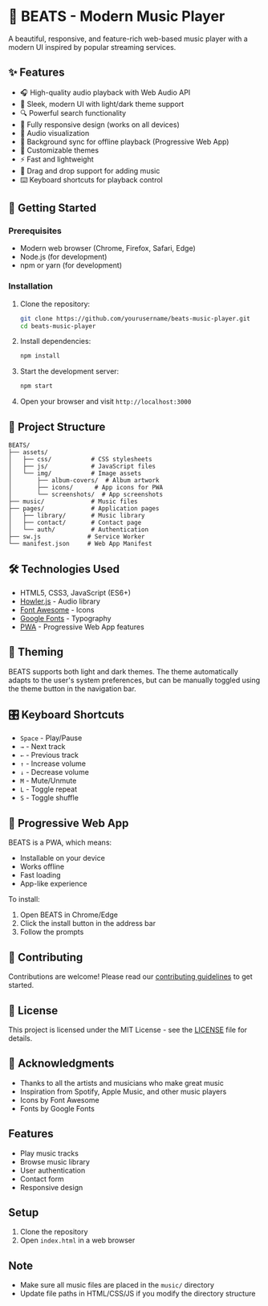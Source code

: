 # 🎵 BEATS - Modern Music Player

A beautiful, responsive, and feature-rich web-based music player with a modern UI inspired by popular streaming services.

## ✨ Features

- 🎧 High-quality audio playback with Web Audio API
- 🎨 Sleek, modern UI with light/dark theme support
- 🔍 Powerful search functionality
- 📱 Fully responsive design (works on all devices)
- 🎨 Audio visualization
- 🔄 Background sync for offline playback (Progressive Web App)
- 🎨 Customizable themes
- ⚡ Fast and lightweight
- 🎵 Drag and drop support for adding music
- ⌨️ Keyboard shortcuts for playback control

## 🚀 Getting Started

### Prerequisites
- Modern web browser (Chrome, Firefox, Safari, Edge)
- Node.js (for development)
- npm or yarn (for development)

### Installation

1. Clone the repository:
   ```bash
   git clone https://github.com/yourusername/beats-music-player.git
   cd beats-music-player
   ```

2. Install dependencies:
   ```bash
   npm install
   ```

3. Start the development server:
   ```bash
   npm start
   ```

4. Open your browser and visit `http://localhost:3000`

## 📁 Project Structure

```
BEATS/
├── assets/
│   ├── css/           # CSS stylesheets
│   ├── js/            # JavaScript files
│   └── img/           # Image assets
│       ├── album-covers/  # Album artwork
│       ├── icons/      # App icons for PWA
│       └── screenshots/  # App screenshots
├── music/             # Music files
├── pages/             # Application pages
│   ├── library/       # Music library
│   ├── contact/       # Contact page
│   └── auth/          # Authentication
├── sw.js             # Service Worker
└── manifest.json     # Web App Manifest
```

## 🛠 Technologies Used

- HTML5, CSS3, JavaScript (ES6+)
- [Howler.js](https://howlerjs.com/) - Audio library
- [Font Awesome](https://fontawesome.com/) - Icons
- [Google Fonts](https://fonts.google.com/) - Typography
- [PWA](https://developers.google.com/web/progressive-web-apps) - Progressive Web App features

## 🌈 Theming

BEATS supports both light and dark themes. The theme automatically adapts to the user's system preferences, but can be manually toggled using the theme button in the navigation bar.

## 🎛 Keyboard Shortcuts

- `Space` - Play/Pause
- `→` - Next track
- `←` - Previous track
- `↑` - Increase volume
- `↓` - Decrease volume
- `M` - Mute/Unmute
- `L` - Toggle repeat
- `S` - Toggle shuffle

## 📱 Progressive Web App

BEATS is a PWA, which means:
- Installable on your device
- Works offline
- Fast loading
- App-like experience

To install:
1. Open BEATS in Chrome/Edge
2. Click the install button in the address bar
3. Follow the prompts

## 🤝 Contributing

Contributions are welcome! Please read our [contributing guidelines](CONTRIBUTING.md) to get started.

## 📄 License

This project is licensed under the MIT License - see the [LICENSE](LICENSE) file for details.

## 🙏 Acknowledgments

- Thanks to all the artists and musicians who make great music
- Inspiration from Spotify, Apple Music, and other music players
- Icons by Font Awesome
- Fonts by Google Fonts

## Features

- Play music tracks
- Browse music library
- User authentication
- Contact form
- Responsive design

## Setup

1. Clone the repository
2. Open `index.html` in a web browser

## Note
- Make sure all music files are placed in the `music/` directory
- Update file paths in HTML/CSS/JS if you modify the directory structure
